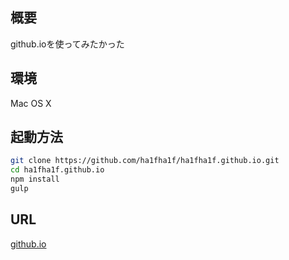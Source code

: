 ## 概要
github.ioを使ってみたかった

## 環境
Mac OS X

## 起動方法

```bash
git clone https://github.com/ha1fha1f/ha1fha1f.github.io.git
cd ha1fha1f.github.io
npm install
gulp
```

## URL

[github.io](https://ha1fha1f.github.io/)
